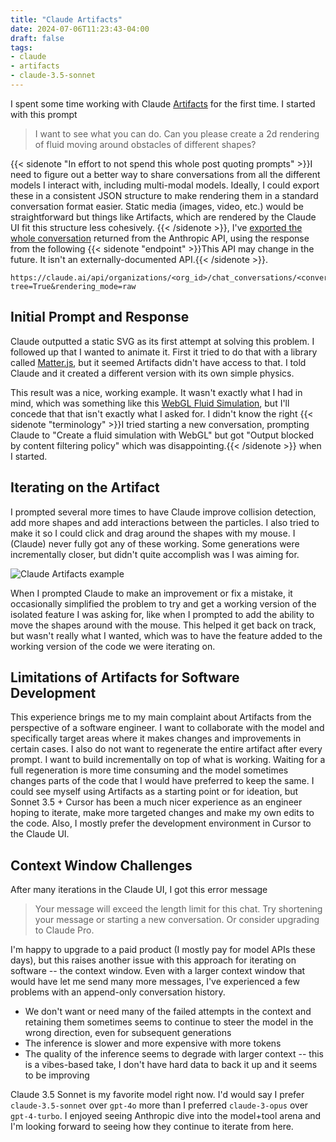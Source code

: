 ```yaml
---
title: "Claude Artifacts"
date: 2024-07-06T11:23:43-04:00
draft: false
tags:
- claude
- artifacts
- claude-3.5-sonnet
---
```


I spent some time working with Claude [Artifacts](https://support.anthropic.com/en/articles/9487310-what-are-artifacts-and-how-do-i-use-them) for the first time.
I started with this prompt

> I want to see what you can do. Can you please create a 2d rendering of fluid moving around obstacles of different shapes?

{{< sidenote "In effort to not spend this whole post quoting prompts" >}}I need to figure out a better way to share conversations from all the different models I interact with, including multi-modal models. Ideally, I could export these in a consistent JSON structure to make rendering them in a standard conversation format easier. Static media (images, video, etc.) would be straightforward but things like Artifacts, which are rendered by the Claude UI fit this structure less cohesively.
{{< /sidenote >}}, I've [exported the whole conversation](/files/posts/2024/claude-artifacts.json) returned from the Anthropic API, using the response from the following {{< sidenote "endpoint" >}}This API may change in the future. It isn't an externally-documented API.{{< /sidenote >}}.

```text
https://claude.ai/api/organizations/<org_id>/chat_conversations/<conversation_id>?tree=True&rendering_mode=raw
```

## Initial Prompt and Response

Claude outputted a static SVG as its first attempt at solving this problem.
I followed up that I wanted to animate it.
First it tried to do that with a library called [Matter.js](https://brm.io/matter-js/), but it seemed Artifacts didn't have access to that.
I told Claude and it created a different version with its own simple physics.

This result was a nice, working example.
It wasn't exactly what I had in mind, which was something like this [WebGL Fluid Simulation](https://paveldogreat.github.io/WebGL-Fluid-Simulation/), but I'll concede that that isn't exactly what I asked for.
I didn't know the right {{< sidenote "terminology" >}}I tried starting a new conversation, prompting Claude to "Create a fluid simulation with WebGL" but got "Output blocked by content filtering policy" which was disappointing.{{< /sidenote >}} when I started.

## Iterating on the Artifact

I prompted several more times to have Claude improve collision detection, add more shapes and add interactions between the particles.
I also tried to make it so I could click and drag around the shapes with my mouse.
I (Claude) never fully got any of these working.
Some generations were incrementally closer, but didn't quite accomplish was I was aiming for.

![Claude Artifacts example](/img/posts/2024/claude-artifacts.gif)

When I prompted Claude to make an improvement or fix a mistake, it occasionally simplified the problem to try and get a working version of the isolated feature I was asking for, like when I prompted to add the ability to move the shapes around with the mouse.
This helped it get back on track, but wasn't really what I wanted, which was to have the feature added to the working version of the code we were iterating on.

## Limitations of Artifacts for Software Development

This experience brings me to my main complaint about Artifacts from the perspective of a software engineer.
I want to collaborate with the model and specifically target areas where it makes changes and improvements in certain cases.
I also do not want to regenerate the entire artifact after every prompt.
I want to build incrementally on top of what is working.
Waiting for a full regeneration is more time consuming and the model sometimes changes parts of the code that I would have preferred to keep the same.
I could see myself using Artifacts as a starting point or for ideation, but Sonnet 3.5 + Cursor has been a much nicer experience as an engineer hoping to iterate, make more targeted changes and make my own edits to the code.
Also, I mostly prefer the development environment in Cursor to the Claude UI.

## Context Window Challenges

After many iterations in the Claude UI, I got this error message

> Your message will exceed the length limit for this chat. Try shortening your message or starting a new conversation. Or consider upgrading to Claude Pro.

I'm happy to upgrade to a paid product (I mostly pay for model APIs these days), but this raises another issue with this approach for iterating on software -- the context window.
Even with a larger context window that would have let me send many more messages, I've experienced a few problems with an append-only conversation history.

- We don't want or need many of the failed attempts in the context and retaining them sometimes seems to continue to steer the model in the wrong direction, even for subsequent generations
- The inference is slower and more expensive with more tokens
- The quality of the inference seems to degrade with larger context -- this is a vibes-based take, I don't have hard data to back it up and it seems to be improving

Claude 3.5 Sonnet is my favorite model right now.
I'd would say I prefer `claude-3.5-sonnet` over `gpt-4o` more than I preferred `claude-3-opus` over `gpt-4-turbo`.
I enjoyed seeing Anthropic dive into the model+tool arena and I'm looking forward to seeing how they continue to iterate from here.

